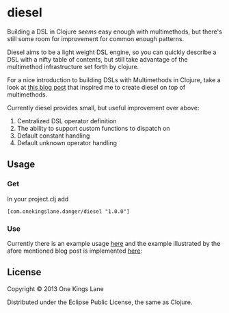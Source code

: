 # diesel

Building a DSL in Clojure _seems_ easy enough with multimethods, but
there's still some room for improvement for common enough patterns.

Diesel aims to be a light weight DSL engine, so you can quickly
describe a DSL with a nifty table of contents, but still take
advantage of the multimethod infrastructure set forth by clojure.

For a nice introduction to building DSLs with Multimethods in Clojure,
take a look at
[this blog post](http://pragprog.com/magazines/2011-07/growing-a-dsl-with-clojure)
that inspired me to create diesel on top of multimethods.

Currently diesel provides small, but useful improvement over above:

1. Centralized DSL operator definition
2. The ability to support custom functions to dispatch on
3. Default constant handling
4. Default unknown operator handling


## Usage
### Get

In your project.clj add

```
[com.onekingslane.danger/diesel "1.0.0"]
```

### Use
Currently there is an example usage [here](test/diesel/core_test.clj)
and the example illustrated by the afore mentioned blog post is
implemented [here](test/diesel/growing/a_dsl_with_clojure.clj):



## License

Copyright © 2013 One Kings Lane

Distributed under the Eclipse Public License, the same as Clojure.
